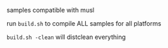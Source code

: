 samples compatible with musl

run `build.sh` to compile ALL samples for all platforms

`build.sh -clean` will distclean everything
